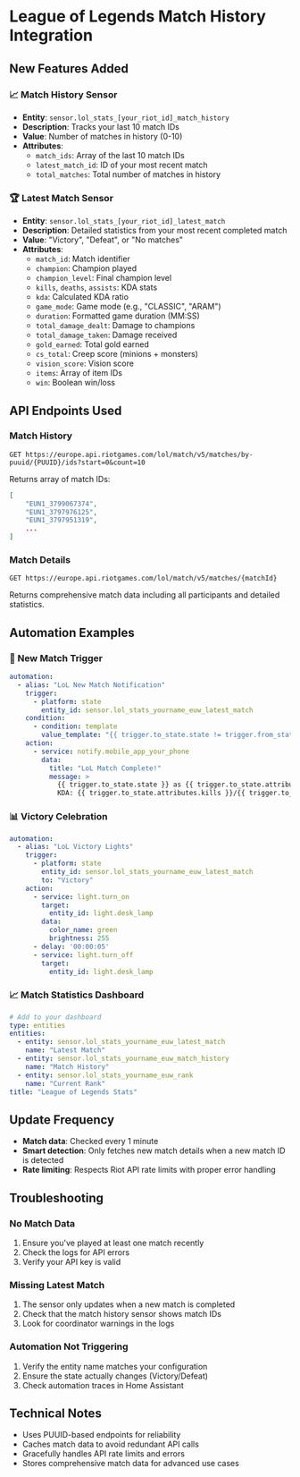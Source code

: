 # League of Legends Match History Integration

## New Features Added

### 📈 Match History Sensor
- **Entity**: `sensor.lol_stats_[your_riot_id]_match_history`
- **Description**: Tracks your last 10 match IDs
- **Value**: Number of matches in history (0-10)
- **Attributes**:
  - `match_ids`: Array of the last 10 match IDs
  - `latest_match_id`: ID of your most recent match
  - `total_matches`: Total number of matches in history

### 🏆 Latest Match Sensor
- **Entity**: `sensor.lol_stats_[your_riot_id]_latest_match`
- **Description**: Detailed statistics from your most recent completed match
- **Value**: "Victory", "Defeat", or "No matches"
- **Attributes**:
  - `match_id`: Match identifier
  - `champion`: Champion played
  - `champion_level`: Final champion level
  - `kills`, `deaths`, `assists`: KDA stats
  - `kda`: Calculated KDA ratio
  - `game_mode`: Game mode (e.g., "CLASSIC", "ARAM")
  - `duration`: Formatted game duration (MM:SS)
  - `total_damage_dealt`: Damage to champions
  - `total_damage_taken`: Damage received
  - `gold_earned`: Total gold earned
  - `cs_total`: Creep score (minions + monsters)
  - `vision_score`: Vision score
  - `items`: Array of item IDs
  - `win`: Boolean win/loss

## API Endpoints Used

### Match History
```
GET https://europe.api.riotgames.com/lol/match/v5/matches/by-puuid/{PUUID}/ids?start=0&count=10
```
Returns array of match IDs:
```json
[
    "EUN1_3799067374",
    "EUN1_3797976125",
    "EUN1_3797951319",
    ...
]
```

### Match Details
```
GET https://europe.api.riotgames.com/lol/match/v5/matches/{matchId}
```
Returns comprehensive match data including all participants and detailed statistics.

## Automation Examples

### 🚨 New Match Trigger
```yaml
automation:
  - alias: "LoL New Match Notification"
    trigger:
      - platform: state
        entity_id: sensor.lol_stats_yourname_euw_latest_match
    condition:
      - condition: template
        value_template: "{{ trigger.to_state.state != trigger.from_state.state }}"
    action:
      - service: notify.mobile_app_your_phone
        data:
          title: "LoL Match Complete!"
          message: >
            {{ trigger.to_state.state }} as {{ trigger.to_state.attributes.champion }}
            KDA: {{ trigger.to_state.attributes.kills }}/{{ trigger.to_state.attributes.deaths }}/{{ trigger.to_state.attributes.assists }}
```

### 📊 Victory Celebration
```yaml
automation:
  - alias: "LoL Victory Lights"
    trigger:
      - platform: state
        entity_id: sensor.lol_stats_yourname_euw_latest_match
        to: "Victory"
    action:
      - service: light.turn_on
        target:
          entity_id: light.desk_lamp
        data:
          color_name: green
          brightness: 255
      - delay: '00:00:05'
      - service: light.turn_off
        target:
          entity_id: light.desk_lamp
```

### 📈 Match Statistics Dashboard
```yaml
# Add to your dashboard
type: entities
entities:
  - entity: sensor.lol_stats_yourname_euw_latest_match
    name: "Latest Match"
  - entity: sensor.lol_stats_yourname_euw_match_history
    name: "Match History"
  - entity: sensor.lol_stats_yourname_euw_rank
    name: "Current Rank"
title: "League of Legends Stats"
```

## Update Frequency

- **Match data**: Checked every 1 minute
- **Smart detection**: Only fetches new match details when a new match ID is detected
- **Rate limiting**: Respects Riot API rate limits with proper error handling

## Troubleshooting

### No Match Data
1. Ensure you've played at least one match recently
2. Check the logs for API errors
3. Verify your API key is valid

### Missing Latest Match
1. The sensor only updates when a new match is completed
2. Check that the match history sensor shows match IDs
3. Look for coordinator warnings in the logs

### Automation Not Triggering
1. Verify the entity name matches your configuration
2. Ensure the state actually changes (Victory/Defeat)
3. Check automation traces in Home Assistant

## Technical Notes

- Uses PUUID-based endpoints for reliability
- Caches match data to avoid redundant API calls
- Gracefully handles API rate limits and errors
- Stores comprehensive match data for advanced use cases
